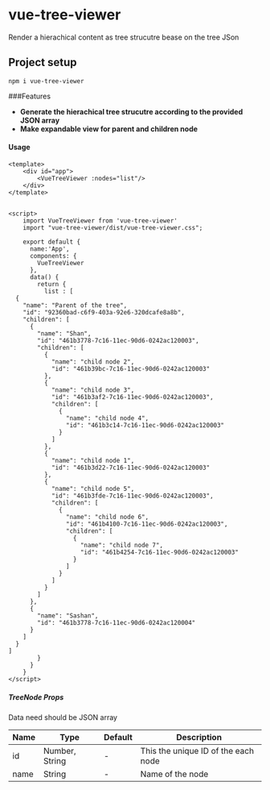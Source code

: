 # vue-tree-viewer

Render a hierachical content as tree strucutre bease on the tree JSon

## Project setup
```
npm i vue-tree-viewer
```
###Features
- **Generate the hierachical tree strucutre according to the provided JSON array**
- **Make expandable view for parent and children node**

#### Usage
```
<template>
	<div id="app">
		<VueTreeViewer :nodes="list"/>
	</div>
</template>


<script>
	import VueTreeViewer from 'vue-tree-viewer'
	import "vue-tree-viewer/dist/vue-tree-viewer.css";

	export default {
	  name:'App',
	  components: {
	    VueTreeViewer
	  },
	  data() {
	    return {
	      list : [
  {
    "name": "Parent of the tree",
    "id": "92360bad-c6f9-403a-92e6-320dcafe8a8b",
    "children": [
      {
        "name": "Shan",
        "id": "461b3778-7c16-11ec-90d6-0242ac120003",
        "children": [
          {
            "name": "child node 2",
            "id": "461b39bc-7c16-11ec-90d6-0242ac120003"
          },
          {
            "name": "child node 3",
            "id": "461b3af2-7c16-11ec-90d6-0242ac120003",
            "children": [
              {
                "name": "child node 4",
                "id": "461b3c14-7c16-11ec-90d6-0242ac120003"
              }
            ]
          },
          {
            "name": "child node 1",
            "id": "461b3d22-7c16-11ec-90d6-0242ac120003"
          },
          {
            "name": "child node 5",
            "id": "461b3fde-7c16-11ec-90d6-0242ac120003",
            "children": [
              {
                "name": "child node 6",
                "id": "461b4100-7c16-11ec-90d6-0242ac120003",
                "children": [
                  {
                    "name": "child node 7",
                    "id": "461b4254-7c16-11ec-90d6-0242ac120003"
                  }
                ]
              }
            ]
          }
        ]
      },
      {
        "name": "Sashan",
        "id": "461b3778-7c16-11ec-90d6-0242ac120004"
      }
    ]
  }
]
	    }
	  }
	}
</script>
```
##### TreeNode Props

Data need should be JSON array

|   Name|  Type |   Default|   Description|
| ------------ | ------------ | ------------ | ------------ |
|   id|  Number, String |  - |  This the unique ID of the each node |
|   name| String |  - |  Name of the node  |



